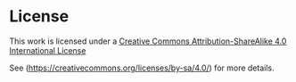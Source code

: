 # License
This work is licensed under a [Creative Commons Attribution-ShareAlike 4.0 International License](https://creativecommons.org/licenses/by-sa/4.0/)

See (https://creativecommons.org/licenses/by-sa/4.0/) for more details.
